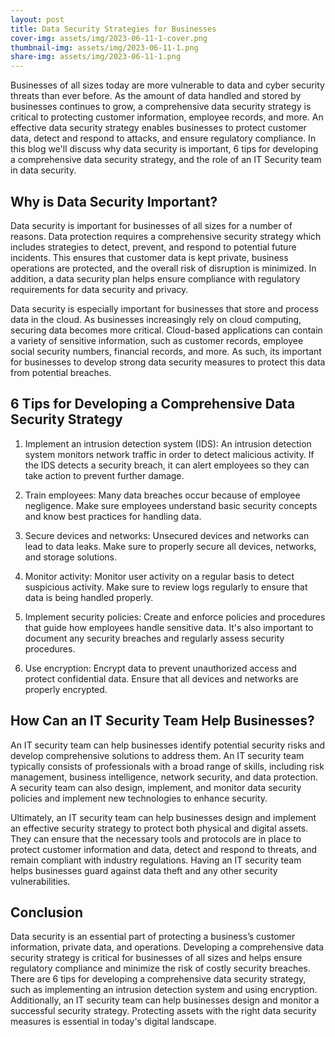 ```yaml
---
layout: post
title: Data Security Strategies for Businesses
cover-img: assets/img/2023-06-11-1-cover.png
thumbnail-img: assets/img/2023-06-11-1.png
share-img: assets/img/2023-06-11-1.png
---
```


Businesses of all sizes today are more vulnerable to data and cyber security threats than ever before. As the amount of data handled and stored by businesses continues to grow, a comprehensive data security strategy is critical to protecting customer information, employee records, and more. An effective data security strategy enables businesses to protect customer data, detect and respond to attacks, and ensure regulatory compliance. In this blog we'll discuss why data security is important, 6 tips for developing a comprehensive data security strategy, and the role of an IT Security team in data security.

## Why is Data Security Important?

Data security is important for businesses of all sizes for a number of reasons. Data protection requires a comprehensive security strategy which includes strategies to detect, prevent, and respond to potential future incidents. This ensures that customer data is kept private, business operations are protected, and the overall risk of disruption is minimized. In addition, a data security plan helps ensure compliance with regulatory requirements for data security and privacy.

Data security is especially important for businesses that store and process data in the cloud. As businesses increasingly rely on cloud computing, securing data becomes more critical. Cloud-based applications can contain a variety of sensitive information, such as customer records, employee social security numbers, financial records, and more. As such, its important for businesses to develop strong data security measures to protect this data from potential breaches. 

## 6 Tips for Developing a Comprehensive Data Security Strategy

1. Implement an intrusion detection system (IDS): An intrusion detection system monitors network traffic in order to detect malicious activity. If the IDS detects a security breach, it can alert employees so they can take action to prevent further damage.

2. Train employees: Many data breaches occur because of employee negligence. Make sure employees understand basic security concepts and know best practices for handling data. 

3. Secure devices and networks: Unsecured devices and networks can lead to data leaks. Make sure to properly secure all devices, networks, and storage solutions.

4. Monitor activity: Monitor user activity on a regular basis to detect suspicious activity. Make sure to review logs regularly to ensure that data is being handled properly. 

5. Implement security policies: Create and enforce policies and procedures that guide how employees handle sensitive data. It's also important to document any security breaches and regularly assess security procedures.

6. Use encryption: Encrypt data to prevent unauthorized access and protect confidential data. Ensure that all devices and networks are properly encrypted. 

## How Can an IT Security Team Help Businesses?

An IT security team can help businesses identify potential security risks and develop comprehensive solutions to address them. An IT security team typically consists of professionals with a broad range of skills, including risk management, business intelligence, network security, and data protection. A security team can also design, implement, and monitor data security policies and implement new technologies to enhance security. 

Ultimately, an IT security team can help businesses design and implement an effective security strategy to protect both physical and digital assets. They can ensure that the necessary tools and protocols are in place to protect customer information and data, detect and respond to threats, and remain compliant with industry regulations. Having an IT security team helps businesses guard against data theft and any other security vulnerabilities.

## Conclusion

Data security is an essential part of protecting a business’s customer information, private data, and operations. Developing a comprehensive data security strategy is critical for businesses of all sizes and helps ensure regulatory compliance and minimize the risk of costly security breaches. There are 6 tips for developing a comprehensive data security strategy, such as implementing an intrusion detection system and using encryption. Additionally, an IT security team can help businesses design and monitor a successful security strategy. Protecting assets with the right data security measures is essential in today's digital landscape.